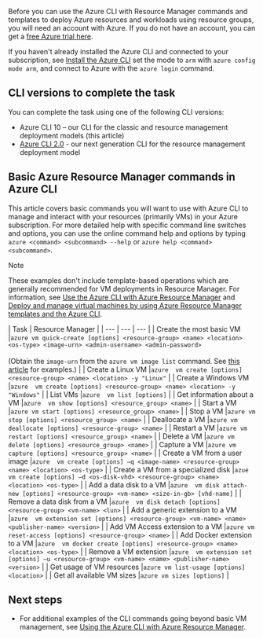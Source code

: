 Before you can use the Azure CLI with Resource Manager commands and templates to deploy Azure resources and workloads using resource groups, you will need an account with Azure. If you do not have an account, you can get a [free Azure trial here](https://azure.microsoft.com/pricing/free-trial/).

If you haven't already installed the Azure CLI and connected to your subscription, see [Install the Azure CLI](../articles/cli-install-nodejs.md) set the mode to `arm` with `azure config mode arm`, and connect to Azure with the `azure login` command.

## <a name="cli-versions-to-complete-the-task"></a>CLI versions to complete the task
You can complete the task using one of the following CLI versions:

- Azure CLI 10 – our CLI for the classic and resource management deployment models (this article)
- [Azure CLI 2.0](../articles/virtual-machines/linux/cli-manage.md) - our next generation CLI for the resource management deployment model

## <a name="basic-azure-resource-manager-commands-in-azure-cli"></a>Basic Azure Resource Manager commands in Azure CLI
This article covers basic commands you will want to use with Azure CLI to manage and interact with your resources (primarily VMs) in your Azure subscription.  For more detailed help with specific command line switches and options, you can use the online command help and options by typing `azure <command> <subcommand> --help` or `azure help <command> <subcommand>`.

> [!NOTE]
> These examples don't include template-based operations which are generally recommended for VM deployments in Resource Manager. For information, see [Use the Azure CLI with Azure Resource Manager](../articles/xplat-cli-azure-resource-manager.md) and [Deploy and manage virtual machines by using Azure Resource Manager templates and the Azure CLI](../articles/virtual-machines/linux/cli-deploy-templates.md?toc=%2fazure%2fvirtual-machines%2flinux%2ftoc.json).
> 
> 

| Task | Resource Manager |
| --- | --- | --- |
| Create the most basic VM |`azure vm quick-create [options] <resource-group> <name> <location> <os-type> <image-urn> <admin-username> <admin-password>`<br/><br/>(Obtain the `image-urn` from the `azure vm image list` command. See [this article](../articles/virtual-machines/linux/cli-ps-findimage.md?toc=%2fazure%2fvirtual-machines%2flinux%2ftoc.json) for examples.) |
| Create a Linux VM |`azure  vm create [options] <resource-group> <name> <location> -y "Linux"` |
| Create a Windows VM |`azure  vm create [options] <resource-group> <name> <location> -y "Windows"` |
| List VMs |`azure  vm list [options]` |
| Get information about a VM |`azure  vm show [options] <resource_group> <name>` |
| Start a VM |`azure vm start [options] <resource_group> <name>` |
| Stop a VM |`azure vm stop [options] <resource_group> <name>` |
| Deallocate a VM |`azure vm deallocate [options] <resource-group> <name>` |
| Restart a VM |`azure vm restart [options] <resource_group> <name>` |
| Delete a VM |`azure vm delete [options] <resource_group> <name>` |
| Capture a VM |`azure vm capture [options] <resource_group> <name>` |
| Create a VM from a user image |`azure  vm create [options] –q <image-name> <resource-group> <name> <location> <os-type>` |
| Create a VM from a specialized disk |`azue  vm create [options] –d <os-disk-vhd> <resource-group> <name> <location> <os-type>` |
| Add a data disk to a VM |`azure  vm disk attach-new [options] <resource-group> <vm-name> <size-in-gb> [vhd-name]` |
| Remove a data disk from a VM |`azure  vm disk detach [options] <resource-group> <vm-name> <lun>` |
| Add a generic extension to a VM |`azure  vm extension set [options] <resource-group> <vm-name> <name> <publisher-name> <version>` |
| Add VM Access extension to a VM |`azure vm reset-access [options] <resource-group> <name>` |
| Add Docker extension to a VM |`azure  vm docker create [options] <resource-group> <name> <location> <os-type>` |
| Remove a VM extension |`azure  vm extension set [options] –u <resource-group> <vm-name> <name> <publisher-name> <version>` |
| Get usage of VM resources |`azure vm list-usage [options] <location>` |
| Get all available VM sizes |`azure vm sizes [options]` |

## <a name="next-steps"></a>Next steps
* For additional examples of the CLI commands going beyond basic VM management, see [Using the Azure CLI with Azure Resource Manager](../articles/virtual-machines/azure-cli-arm-commands.md).
